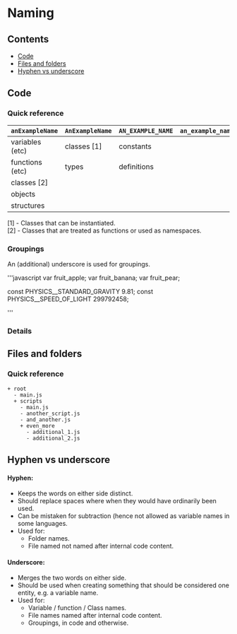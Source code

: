 # Naming

## Contents

  * [Code](#code)
  * [Files and folders](#files-and-folders)
  * [Hyphen vs underscore](#hyphen-vs-underscore)

## Code

### Quick reference

| `anExampleName`   | `AnExampleName`   | `AN_EXAMPLE_NAME` | `an_example_name` | `An_example_name` |
| ----------------- | ----------------- | ----------------- | ----------------- | ----------------- |
| variables (etc)   | classes [1]       | constants         |                   |                   |
| functions (etc)   | types             | definitions       |                   |                   |
| classes [2]       |                   |                   |                   |                   |
| objects           |                   |                   |                   |                   |
| structures        |                   |                   |                   |                   |

[1] - Classes that can be instantiated.  
[2] - Classes that are treated as functions or used as namespaces.

### Groupings

An (additional) underscore is used for groupings.

'''javascript
var  fruit_apple;
var  fruit_banana;
var  fruit_pear;

const  PHYSICS__STANDARD_GRAVITY  9.81;
const  PHYSICS__SPEED_OF_LIGHT    299792458;

'''

### Details

## Files and folders

### Quick reference

```
+ root
  - main.js
  + scripts
    - main.js
    - another_script.js
    - and_another.js
    + even_more
      - additional_1.js
      - additional_2.js
```

## Hyphen vs underscore

#### Hyphen:

- Keeps the words on either side distinct.
- Should replace spaces where when they would have ordinarily been used.
- Can be mistaken for subtraction (hence not allowed as variable names in some languages.
- Used for:
  - Folder names.
  - File named not named after internal code content.

#### Underscore:

- Merges the two words on either side.
- Should be used when creating something that should be considered one entity, e.g. a variable name.
- Used for:
  - Variable / function / Class names.
  - File names named after internal code content.
  - Groupings, in code and otherwise.
